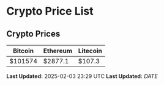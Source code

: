 # Crypto Price List

## Crypto Prices
| Bitcoin | Ethereum | Litecoin |
| ------- | -------- | -------- |
| $101574 | $2877.1 | $107.3 |
**Last Updated:** 2025-02-03 23:29 UTC
**Last Updated:** $DATE$
